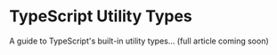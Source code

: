 # TypeScript Utility Types

A guide to TypeScript's built-in utility types... (full article coming soon) 